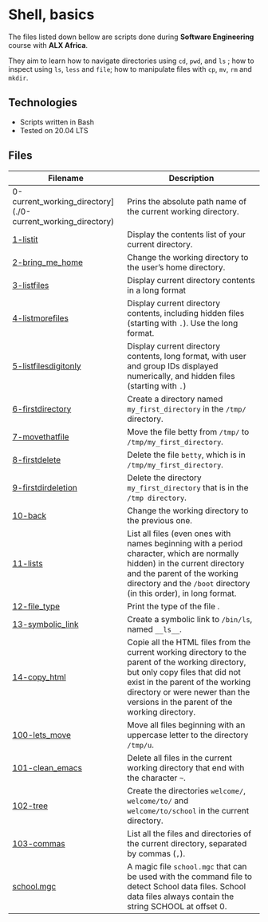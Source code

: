 # Shell, basics


The files listed down bellow are scripts done during **Software Engineering** course with **ALX Africa**. 

They aim to learn how to navigate directories using `cd`, `pwd`, and `ls` ; how to inspect using `ls`, `less` and `file`; how to manipulate files with `cp`, `mv`, `rm` and `mkdir`.

## Technologies
* Scripts written in Bash
* Tested on 20.04 LTS

## Files

| Filename | Description |
| -------- | ----------- |
| 0-current_working_directory](./0-current_working_directory) | Prins the absolute path name of the current working directory. |
| [1-listit](./1-listit) | Display the contents list of your current directory. |
| [2-bring_me_home](./2-bring_me_home) | Change the working directory to the user’s home directory. |
| [3-listfiles](./3-listfiles) | Display current directory contents in a long format |
| [4-listmorefiles](./4-listmorefiles) | Display current directory contents, including hidden files (starting with `.`). Use the long format. |
| [5-listfilesdigitonly](./5-listfilesdigitonly) | Display current directory contents, long format, with user and group IDs displayed numerically, and hidden files (starting with `.`) |
| [6-firstdirectory](./6-firstdirectory) | Create a directory named `my_first_directory` in the `/tmp/` directory. |
| [7-movethatfile](./7-movethatfile) | Move the file betty from `/tmp/` to `/tmp/my_first_directory`. |
| [8-firstdelete](./8-firstdelete) | Delete the file `betty`, which is in `/tmp/my_first_directory`. |
| [9-firstdirdeletion](./9-firstdirdeletion) | Delete the directory `my_first_directory` that is in the `/tmp directory`. |
| [10-back](./10-back) | Change the working directory to the previous one. |
| [11-lists](./11-lists) | List all files (even ones with names beginning with a period character, which are normally hidden) in the current directory and the parent of the working directory and the `/boot` directory (in this order), in long format. |
| [12-file_type](./12-file_type) | Print the type of the file . |
| [13-symbolic_link](./13-symbolic_link) | Create a symbolic link to `/bin/ls`, named `__ls__`. |
| [14-copy_html](./14-copy_html) | Copie all the HTML files from the current working directory to the parent of the working directory, but only copy files that did not exist in the parent of the working directory or were newer than the versions in the parent of the working directory. |
| [100-lets_move](./100-lets_move) | Move all files beginning with an uppercase letter to the directory `/tmp/u`. |
| [101-clean_emacs](./101-clean_emacs) | Delete all files in the current working directory that end with the character `~`. |
| [102-tree](./102-tree) | Create the directories `welcome/`, `welcome/to/` and `welcome/to/school` in the current directory. |
| [103-commas](./103-commas) |  List all the files and directories of the current directory, separated by commas (`,`). |
| [school.mgc](./school.mgc) | A magic file `school.mgc` that can be used with the command file to detect School data files. School data files always contain the string SCHOOL at offset 0. |

